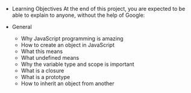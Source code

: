 - Learning Objectives
	At the end of this project, you are expected to be able to explain to anyone, without the help of Google:

- General
	- Why JavaScript programming is amazing
	- How to create an object in JavaScript
	- What this means
	- What undefined means
	- Why the variable type and scope is important
	- What is a closure
	- What is a prototype
	- How to inherit an object from another
